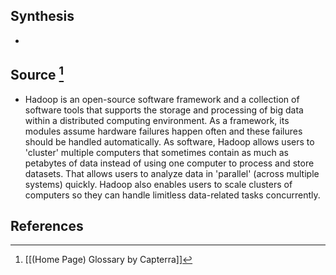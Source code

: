 ## Synthesis
- 
## Source [^1]
- Hadoop is an open-source software framework and a collection of software tools that supports the storage and processing of big data within a distributed computing environment. As a framework, its modules assume hardware failures happen often and these failures should be handled automatically. As software, Hadoop allows users to 'cluster' multiple computers that sometimes contain as much as petabytes of data instead of using one computer to process and store datasets. That allows users to analyze data in 'parallel' (across multiple systems) quickly. Hadoop also enables users to scale clusters of computers so they can handle limitless data-related tasks concurrently.
## References

[^1]: [[(Home Page) Glossary by Capterra]]